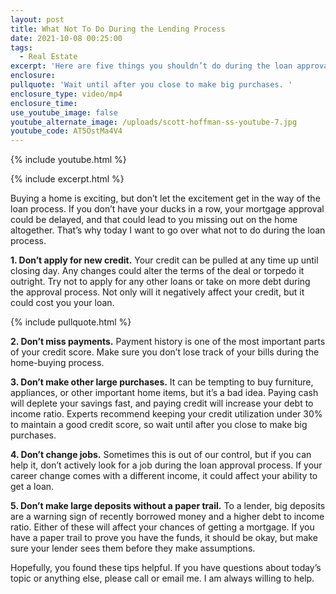 ```yaml
---
layout: post
title: What Not To Do During the Lending Process
date: 2021-10-08 00:25:00
tags:
  - Real Estate
excerpt: 'Here are five things you shouldn’t do during the loan approval process. '
enclosure:
pullquote: 'Wait until after you close to make big purchases. '
enclosure_type: video/mp4
enclosure_time:
use_youtube_image: false
youtube_alternate_image: /uploads/scott-hoffman-ss-youtube-7.jpg
youtube_code: AT5OstMa4V4
---
```

{% include youtube.html %}

{% include excerpt.html %}

Buying a home is exciting, but don’t let the excitement get in the way of the loan process. If you don’t have your ducks in a row, your mortgage approval could be delayed, and that could lead to you missing out on the home altogether. That’s why today I want to go over what not to do during the loan process.&nbsp;

**1\. Don’t apply for new credit.** Your credit can be pulled at any time up until closing day. Any changes could alter the terms of the deal or torpedo it outright. Try not to apply for any other loans or take on more debt during the approval process. Not only will it negatively affect your credit, but it could cost you your loan.&nbsp;

{% include pullquote.html %}

**​​​​​​​2. Don’t miss payments.** Payment history is one of the most important parts of your credit score. Make sure you don’t lose track of your bills during the home-buying process.

**3\. Don’t make other large purchases.** It can be tempting to buy furniture, appliances, or other important home items, but it’s a bad idea. Paying cash will deplete your savings fast, and paying credit will increase your debt to income ratio. Experts recommend keeping your credit utilization under 30% to maintain a good credit score, so wait until after you close to make big purchases.&nbsp;

**4\. Don’t change jobs.** Sometimes this is out of our control, but if you can help it, don’t actively look for a job during the loan approval process. If your career change comes with a different income, it could affect your ability to get a loan.

**5\. Don’t make large deposits without a paper trail.** To a lender, big deposits are a warning sign of recently borrowed money and a higher debt to income ratio. Either of these will affect your chances of getting a mortgage. If you have a paper trail to prove you have the funds, it should be okay, but make sure your lender sees them before they make assumptions.

Hopefully, you found these tips helpful. If you have questions about today’s topic or anything else, please call or email me. I am always willing to help.&nbsp;
